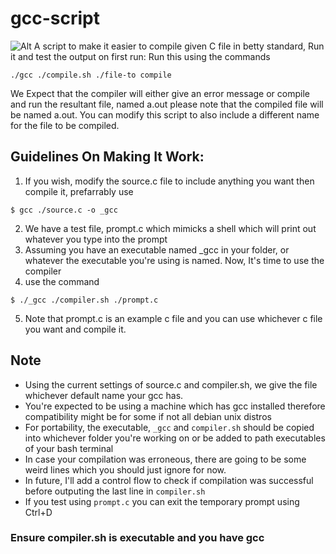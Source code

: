 # gcc-script
![Alt](https://i.imgur.com/t6kvvTG.png "Unix")
A script to make it easier to compile given C file in betty standard, Run it and
test the output on first run:
Run this using the commands 
~~~~
./gcc ./compile.sh ./file-to compile
~~~~
We Expect that the compiler will either give an error message or compile and run
the resultant file, named a.out please note that the compiled file will be
named a.out. You can modify this script to also include a different name for
the file to be compiled.

## Guidelines On Making It Work:
1. If you wish, modify the source.c file to include anything you want
then compile it, prefarrably use
~~~~
$ gcc ./source.c -o _gcc
~~~~
2. We have a test file, prompt.c which mimicks a shell which will print out
whatever you type into the prompt
3. Assuming you have an executable named _gcc in your folder, or whatever the
executable you're using is named. Now, It's time to use the compiler
4. use the command
~~~~
$ ./_gcc ./compiler.sh ./prompt.c
~~~~
5. Note that prompt.c is an example c file and you can use whichever c file
you want and compile it.

## Note
- Using the current settings of source.c and compiler.sh, we give the file
whichever default name your gcc has.
- You're expected to be using a machine which has gcc installed therefore
compatibility might be for some if not all debian unix distros
- For portability, the executable, `_gcc` and `compiler.sh` should be copied
into whichever folder you're working on or be added to path executables
of your bash terminal
- In case your compilation was erroneous, there are going to be some weird lines
which you should just ignore for now.
- In future, I'll add a control flow to check if compilation was successful
before outputing the last line in `compiler.sh`
- If you test using `prompt.c` you can exit the temporary prompt using Ctrl+D

### Ensure compiler.sh is executable and you have gcc

